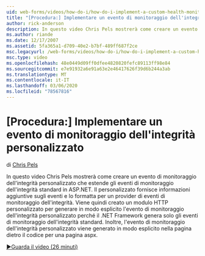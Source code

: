 ```yaml
---
uid: web-forms/videos/how-do-i/how-do-i-implement-a-custom-health-monitoring-event
title: "[Procedura:] Implementare un evento di monitoraggio dell'integrità personalizzato | Microsoft Docs"
author: rick-anderson
description: In questo video Chris Pels mostrerà come creare un evento di monitoraggio dell'integrità personalizzato che estende gli eventi di monitoraggio dell'integrità standard in ASP.NET. Il Pro personalizzato...
ms.author: riande
ms.date: 12/17/2007
ms.assetid: 5fa365a1-d709-40e2-b7bf-489ff687f2ce
msc.legacyurl: /web-forms/videos/how-do-i/how-do-i-implement-a-custom-health-monitoring-event
msc.type: video
ms.openlocfilehash: 48e0449d09ff0dfee4820820fefc89113ff98e84
ms.sourcegitcommit: e7e91932a6e91a63e2e46417626f39d6b244a3ab
ms.translationtype: MT
ms.contentlocale: it-IT
ms.lasthandoff: 03/06/2020
ms.locfileid: "78567816"
---
```

# <a name="how-do-i-implement-a-custom-health-monitoring-event"></a>[Procedura:] Implementare un evento di monitoraggio dell'integrità personalizzato

di [Chris Pels](https://twitter.com/chrispels)

In questo video Chris Pels mostrerà come creare un evento di monitoraggio dell'integrità personalizzato che estende gli eventi di monitoraggio dell'integrità standard in ASP.NET. Il personalizzato fornisce informazioni aggiuntive sugli eventi e lo formatta per un provider di eventi di monitoraggio dell'integrità. Viene quindi creato un modulo HTTP personalizzato per generare in modo esplicito l'evento di monitoraggio dell'integrità personalizzato perché il .NET Framework genera solo gli eventi di monitoraggio dell'integrità standard. Inoltre, l'evento di monitoraggio dell'integrità personalizzato viene generato in modo esplicito nella pagina dietro il codice per una pagina aspx.

[&#9654;Guarda il video (26 minuti)](https://channel9.msdn.com/Blogs/ASP-NET-Site-Videos/how-do-i-implement-a-custom-health-monitoring-event)
